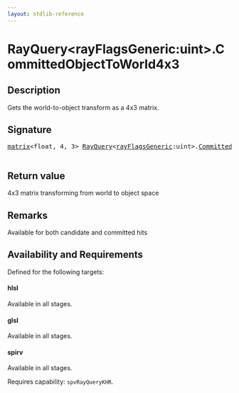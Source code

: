 ```yaml
---
layout: stdlib-reference
---
```


# RayQuery\<rayFlagsGeneric:uint\>\.CommittedObjectToWorld4x3

## Description

Gets the world-to-object transform as a 4x3 matrix.



## Signature 

<pre>
<a href="/stdlib-reference/types/matrix/index" class="code_type">matrix</a>&lt;<span class="code_keyword">float</span>, 4, 3&gt; <a href="/stdlib-reference/types/rayquery-03/index" class="code_type">RayQuery</a>&lt;<a href="/stdlib-reference/types/rayquery-03/index#decl-rayFlagsGeneric" class="code_var">rayFlagsGeneric</a>:<span class="code_keyword">uint</span>&gt;.<a href="/stdlib-reference/types/rayquery-03/committedobjecttoworld4x3-09fh">CommittedObjectToWorld4x3</a>();

</pre>

## Return value
4x3 matrix transforming from world to object space

## Remarks
Available for both candidate and committed hits


## Availability and Requirements

Defined for the following targets:

#### hlsl
Available in all stages.

#### glsl
Available in all stages.

#### spirv
Available in all stages.

Requires capability: `spvRayQueryKHR`.


